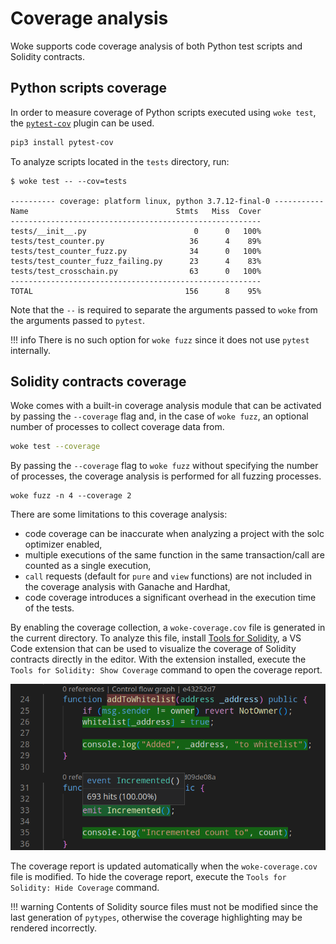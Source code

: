 # Coverage analysis

Woke supports code coverage analysis of both Python test scripts and Solidity contracts.

## Python scripts coverage

In order to measure coverage of Python scripts executed using `woke test`, the [`pytest-cov`](https://pytest-cov.readthedocs.io/en/latest/) plugin can be used.

```bash
pip3 install pytest-cov
```

To analyze scripts located in the `tests` directory, run:

```console
$ woke test -- --cov=tests

---------- coverage: platform linux, python 3.7.12-final-0 -----------
Name                                 Stmts   Miss  Cover
--------------------------------------------------------
tests/__init__.py                        0      0   100%
tests/test_counter.py                   36      4    89%
tests/test_counter_fuzz.py              34      0   100%
tests/test_counter_fuzz_failing.py      23      4    83%
tests/test_crosschain.py                63      0   100%
--------------------------------------------------------
TOTAL                                  156      8    95%
```

Note that the `--` is required to separate the arguments passed to `woke` from the arguments passed to `pytest`.

!!! info
    There is no such option for `woke fuzz` since it does not use `pytest` internally.

## Solidity contracts coverage

Woke comes with a built-in coverage analysis module that can be activated by passing the `--coverage` flag and, in the case of `woke fuzz`, an optional number of processes to collect coverage data from.

```bash
woke test --coverage
```

By passing the `--coverage` flag to `woke fuzz` without specifying the number of processes, the coverage analysis is performed for all fuzzing processes.
```base
woke fuzz -n 4 --coverage 2
```

There are some limitations to this coverage analysis:

- code coverage can be inaccurate when analyzing a project with the solc optimizer enabled,
- multiple executions of the same function in the same transaction/call are counted as a single execution,
- `call` requests (default for `pure` and `view` functions) are not included in the coverage analysis with Ganache and Hardhat,
- code coverage introduces a significant overhead in the execution time of the tests.

By enabling the coverage collection, a `woke-coverage.cov` file is generated in the current directory.
To analyze this file, install [Tools for Solidity](https://marketplace.visualstudio.com/items?itemName=AckeeBlockchain.tools-for-solidity), a VS Code extension that can be used to visualize the coverage of Solidity contracts directly in the editor.
With the extension installed, execute the `Tools for Solidity: Show Coverage` command to open the coverage report.

![Code coverage in VS Code](../images/testing/coverage.png)

The coverage report is updated automatically when the `woke-coverage.cov` file is modified.
To hide the coverage report, execute the `Tools for Solidity: Hide Coverage` command.

!!! warning
    Contents of Solidity source files must not be modified since the last generation of `pytypes`, otherwise the coverage highlighting may be rendered incorrectly.